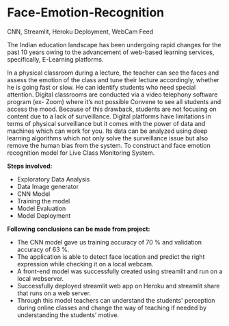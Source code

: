 # Face-Emotion-Recognition
CNN, Streamlit, Heroku Deployment, WebCam Feed

The Indian education landscape has been undergoing rapid changes for the past 10 years owing to the advancement of web-based learning services, specifically, E-Learning platforms.

In a physical classroom during a lecture, the teacher can see the faces and assess the emotion of the class and tune their lecture accordingly, whether he is going fast or slow. He can identify students who need special attention. Digital classrooms are conducted via a video telephony software program (ex- Zoom) where it’s not possible Convene to see all students and access the mood. Because of this drawback, students are not focusing on content due to a lack of surveillance. Digital platforms have limitations in terms of physical surveillance but it comes with the power of data and machines which can work for you. Its data can be analyzed using deep learning algorithms which not only solve the surveillance issue but also remove the human bias from the system.
To construct and face emotion recognition model for Live Class Monitoring System.

**Steps involved:**

*	Exploratory Data Analysis 
*	Data Image generator 
*	CNN Model
*	Training the model 
*	Model Evaluation
*	Model Deployment

**Following conclusions can be made from project:**

* The CNN model gave us training accuracy of 70 % and validation accuracy of 63 %.
* The application is able to detect face location and predict the right expression while checking it on a local webcam.
* A front-end model was successfully created using streamlit and run on a local webserver.
* Successfully deployed streamlit web app on Heroku and streamlit share that runs on a web server. 
* Through this model teachers can understand the students' perception during online classes and change the way of teaching if needed by understanding the students’ motive.


